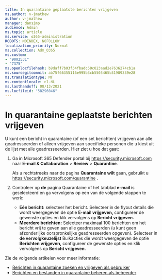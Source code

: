 ```yaml
---
title: In quarantaine geplaatste berichten vrijgeven
ms.author: v-jmathew
author: v-jmathew
manager: dansimp
audience: Admin
ms.topic: article
ms.service: o365-administration
ROBOTS: NOINDEX, NOFOLLOW
localization_priority: Normal
ms.collection: Adm_O365
ms.custom:
- "9002531"
- "7375"
ms.openlocfilehash: b9daff7b03f34fbadc50c023aad2e7636274cb1a
ms.sourcegitcommit: ab75f66355116e995b3cb5505465b31989339e28
ms.translationtype: MT
ms.contentlocale: nl-NL
ms.lasthandoff: 08/13/2021
ms.locfileid: "58296046"
---
```

# <a name="release-quarantined-messages"></a>In quarantaine geplaatste berichten vrijgeven

U kunt een bericht in quarantaine (of een set berichten) vrijgeven aan alle geadresseerden of alleen vrijgeven aan specifieke personen die u kiest uit de lijst met alle geadresseerden. Hier ziet u hoe dat gaat:

1. Ga in Microsoft 365 Defender portal bij <https://security.microsoft.com> naar **E-mail & Collaboration** \> **Review** \> **Quarantine**.

   Als u rechtstreeks naar de pagina **Quarantaine wilt** gaan, gebruikt u <https://security.microsoft.com/quarantine> .

2. Controleer op **de** pagina Quarantaine of het tabblad **e-mail** is geselecteerd en ga vervolgens op een van de volgende stappen te werk:
   - **Eén bericht:** selecteer het bericht. Selecteer in de flyout details die wordt weergegeven de optie **E-mail vrijgeven,** configureer de gewenste opties en klik vervolgens op **Bericht vrijgeven.**
   - **Meerdere berichten:** Selecteer maximaal 100 berichten om het bericht vrij te geven aan alle geadresseerden (u kunt geen afzonderlijke oorspronkelijke geadresseerden opgeven). Selecteer in **de vervolgkeuzelijst** Bulkacties die wordt weergegeven de optie **Berichten vrijgeven,** configureer de gewenste opties en klik vervolgens op **Bericht vrijgeven.**

Zie de volgende artikelen voor meer informatie:

- [Berichten in quarantaine zoeken en vrijgeven als gebruiker](https://docs.microsoft.com/microsoft-365/security/office-365-security/find-and-release-quarantined-messages-as-a-user)
- [Berichten en bestanden in quarantaine beheren als beheerder](https://docs.microsoft.com/microsoft-365/security/office-365-security/manage-quarantined-messages-and-files)

